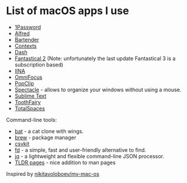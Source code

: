# List of macOS apps I use

* [1Password](https://1password.com)
* [Alfred](https://www.alfredapp.com)
* [Bartender](https://www.macbartender.com)
* [Contexts](https://contexts.co) 
* [Dash](https://kapeli.com/dash)
* [Fantastical 2](https://flexibits.com/fantastical) (Note: unfortunately the last update Fantastical 3 is a subscription based)
* [IINA](https://github.com/lhc70000/iina)
* [OmniFocus](https://www.omnigroup.com/omnifocus/)
* [PopClip](https://pilotmoon.com/popclip/)
* [Spectacle](https://www.spectacleapp.com) - allows to organize your windows without using a mouse.
* [Sublime Text](https://www.sublimetext.com)
* [ToothFairy](https://c-command.com/toothfairy/)
* [TotalSpaces](https://totalspaces.binaryage.com)

Command-line tools:
* [bat](https://github.com/sharkdp/bat) - a cat clone with wings.
* [brew](https://brew.sh) - package manager
* [csvkit](https://csvkit.readthedocs.io)
* [fd](https://github.com/sharkdp/fd) - a simple, fast and user-friendly alternative to find.
* [jq](https://stedolan.github.io/jq/) - a lightweight and flexible command-line JSON processor.
* [TLDR pages](https://tldr.sh) - nice addition to man pages

Inspired by [nikitavoloboev/my-mac-os](https://github.com/nikitavoloboev/my-mac-os)
